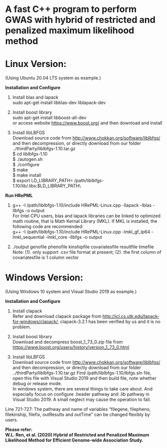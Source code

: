 # A fast C++ program to perform GWAS with hybrid of restricted and penalized maximum likelihood method

# Linux Version:
(Using Ubuntu 20.04 LTS system as example.)

**Installation and Configure**
1.	Install blas and lapack\
sudo apt-get install libblas-dev liblapack-dev

2.	Install boost library\
sudo apt-get install libboost-all-dev\
or access website https://www.boost.org/ and then download and install

3.	Install libLBFGS\
Download source code from http://www.chokkan.org/software/liblbfgs/ and then decompression, or directly download from our folder ../thirdParty/liblbfgs-1.10.tar.gz\
$ cd liblbfgs-1.10\
$ ./autogen.sh\
$ ./configure\
$ make\
$ make install\
$ export LD_LIBRARY_PATH= /path/liblbfgs-1.10/lib/.libs:$LD_LIBRARY_PATH\

**Run HRePML**

1.	g++ -I /path/liblbfgs-1.10/include HRePML-Linux.cpp -llapack -lblas -llbfgs -o output\
For Intel CPU users, blas and lapack libraries can be linked to optimized math routine, that is Math Kernal Library (MKL). If MKL is installed, the following code are recommended:\
g++ -I /path/liblbfgs-1.10/include HRePML-Linux.cpp -lmkl_gf_lp64 -lmkl_sequential -lmkl_core -llbfgs -o output

2.	./output genofile phenofile kinshipfile covariatesfile resultfile timefile\
Note: (1). only support .csv file format at present; (2). the first column of covariatesfile is 1 column vector



# Windows Version:
(Using Windows 10 system and Visual Studio 2019 as example.)

**Installation and Configure**

1.	Install clapack\
Refer and download clapack package from http://icl.cs.utk.edu/lapack-for-windows/clapack/, clapack-3.2.1 has been verified by us and it is no problem.

2.	Install boost library\
Download and decompress boost_1_73_0.zip file from https://www.boost.org/users/history/version_1_73_0.html

3.	Install libLBFGS\
Download source code from http://www.chokkan.org/software/liblbfgs/ and then decompression, or directly download from our folder ../thirdParty/liblbfgs-1.10.tar.gz
Find /path/liblbfgs-1.10/lbfgs.sln file, open this file with Visual Studio 2019 and then build file, note whether debug or release mode.\
In windows system, there are several things to take care about. And especially focus on configure .header pathway and .lib pathway in Visual Studio 2019. A small neglect may cause the operation to fail. 

Line 721-727: The pathway and name of variables “filegene, filepheno, filekinship, filefix, outResults and outTime” can be changed flexibly by users.

**Please refer:\
W.L. Ren, et al. (2020) Hybrid of Restricted and Penalized Maximum Likelihood Method for Efficient Genome-wide Association Study.**
